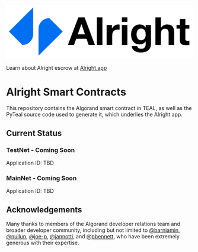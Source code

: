 [![Alright Logo](/alright-full-logo-black-on-white@4x.png)](https://alright.app)

Learn about Alright escrow at [Alright.app](https://alright.app)

# Alright Smart Contracts

This repository contains the Algorand smart contract in TEAL, as well as the PyTeal source code used to generate it, which underlies the Alright app.

## Current Status

### TestNet - Coming Soon

Application ID: TBD

### MainNet - Coming Soon

Application ID: TBD

## Acknowledgements

Many thanks to members of the Algorand developer relations team and broader developer community, including but not limited to [@barnjamin](https://github.com/barnjamin), [@nullun](https://github.com/nullun), [@joe-p](https://github.com/joe-p), [@jannotti](https://github.com/jannotti), and [@pbennett](https://github.com/pbennett), who have been extremely generous with their expertise.
